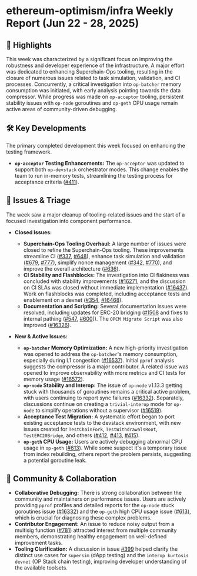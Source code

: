 # ethereum-optimism/infra Weekly Report (Jun 22 - 28, 2025)

## 🚀 Highlights
This week was characterized by a significant focus on improving the robustness and developer experience of the infrastructure. A major effort was dedicated to enhancing Superchain-Ops tooling, resulting in the closure of numerous issues related to task simulation, validation, and CI processes. Concurrently, a critical investigation into `op-batcher` memory consumption was initiated, with early analysis pointing towards the data compressor. While progress was made on `op-acceptor` tooling, persistent stability issues with `op-node` goroutines and `op-geth` CPU usage remain active areas of community-driven debugging.

## 🛠️ Key Developments
The primary completed development this week focused on enhancing the testing framework.

- **`op-acceptor` Testing Enhancements:** The `op-acceptor` was updated to support both `op-devstack` orchestrator modes. This change enables the team to run in-memory tests, streamlining the testing process for acceptance criteria ([#411](https://github.com/ethereum-optimism/infra/pull/411)).

## 🐛 Issues & Triage
The week saw a major cleanup of tooling-related issues and the start of a focused investigation into component performance.

- **Closed Issues:**
    - **Superchain-Ops Tooling Overhaul:** A large number of issues were closed to refine the Superchain-Ops tooling. These improvements streamline CI ([#337](https://github.com/ethereum-optimism/infra/issues/337), [#648](https://github.com/ethereum-optimism/infra/issues/648)), enhance task simulation and validation ([#679](https://github.com/ethereum-optimism/infra/issues/679), [#777](https://github.com/ethereum-optimism/infra/issues/777)), simplify nonce management ([#342](https://github.com/ethereum-optimism/infra/issues/342), [#770](https://github.com/ethereum-optimism/infra/issues/770)), and improve the overall architecture ([#636](https://github.com/ethereum-optimism/infra/issues/636)).
    - **CI Stability and Flashblocks:** The investigation into CI flakiness was concluded with stability improvements ([#16271](https://github.com/ethereum-optimism/infra/issues/16271]), and the discussion on CI SLAs was closed without immediate implementation ([#16437](https://github.com/ethereum-optimism/infra/issues/16437)). Work on flashblocks was completed, including acceptance tests and enablement on a devnet ([#354](https://github.com/ethereum-optimism/infra/issues/354), [#16468](https://github.com/ethereum-optimism/infra/issues/16468)).
    - **Documentation and Scripting:** Several documentation issues were resolved, including updates for ERC-20 bridging ([#1508](https://github.com/ethereum-optimism/infra/issues/1508]) and fixes to internal pathing ([#547](https://github.com/ethereum-optimism/infra/issues/547), [#600](https://github.com/ethereum-optimism/infra/issues/600)]). The `OPCM Migrate Script` was also improved ([#16326](https://github.com/ethereum-optimism/infra/issues/16326)).

- **New & Active Issues:**
    - **`op-batcher` Memory Optimization:** A new high-priority investigation was opened to address the `op-batcher`'s memory consumption, especially during L1 congestion ([#16537](https://github.com/ethereum-optimism/infra/issues/16537)). Initial `pprof` analysis suggests the compressor is a major contributor. A related issue was opened to improve observability with more metrics and CI tests for memory usage ([#16572](https://github.com/ethereum-optimism/infra/issues/16572)).
    - **`op-node` Stability and Interop:** The issue of `op-node` v1.13.3 getting stuck with thousands of goroutines remains a critical active problem, with users continuing to report sync failures ([#16332](https://github.com/ethereum-optimism/infra/issues/16332)). Separately, discussions continue on creating a `trivial-interop` mode for `op-node` to simplify operations without a supervisor ([#16519](https://github.com/ethereum-optimism/infra/issues/16519)).
    - **Acceptance Test Migration:** A systematic effort began to port existing acceptance tests to the devstack environment, with new issues created for `TestChainFork`, `TestWithdrawalsRoot`, `TestERC20Bridge`, and others ([#412](https://github.com/ethereum-optimism/infra/issues/412), [#413](https://github.com/ethereum-optimism/infra/issues/413), [#415](https://github.com/ethereum-optimism/infra/issues/415)).
    - **`op-geth` CPU Usage:** Users are actively debugging abnormal CPU usage in `op-geth` ([#613](https://github.com/ethereum-optimism/infra/issues/613)). While some suspect it's a temporary issue from index rebuilding, others report the problem persists, suggesting a potential goroutine leak.

## 💬 Community & Collaboration
- **Collaborative Debugging:** There is strong collaboration between the community and maintainers on performance issues. Users are actively providing `pprof` profiles and detailed reports for the `op-node` stuck goroutines issue ([#16332](https://github.com/ethereum-optimism/infra/issues/16332)) and the `op-geth` high CPU usage issue ([#613](https://github.com/ethereum-optimism/infra/issues/613)), which is crucial for diagnosing these complex problems.
- **Contributor Engagement:** An issue to reduce noisy output from a multisig function ([#781](https://github.com/ethereum-optimism/infra/issues/781)) attracted interest from multiple community members, demonstrating healthy engagement on well-defined improvement tasks.
- **Tooling Clarification:** A discussion in issue [#399](https://github.com/ethereum-optimism/infra/issues/399) helped clarify the distinct use cases for `supersim` (dApp testing) and the `interop kurtosis devnet` (OP Stack chain testing), improving developer understanding of the available toolsets.